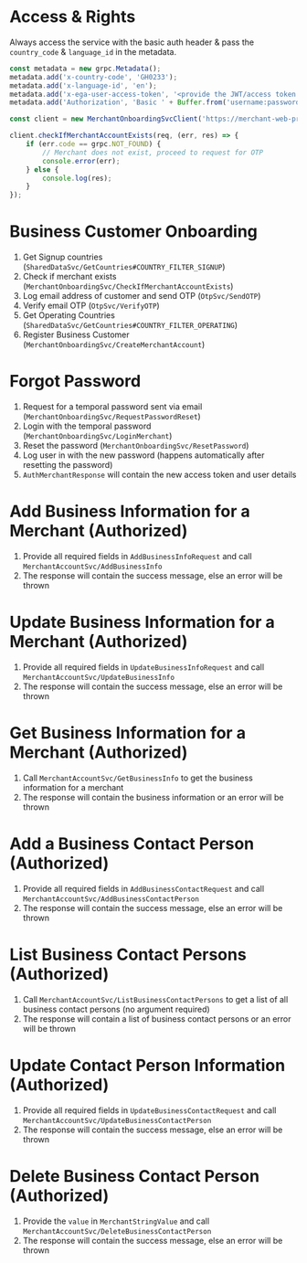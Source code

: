 # Access & Rights

Always access the service with the basic auth header & pass the `country_code` & `language_id` in the metadata.

```javascript
const metadata = new grpc.Metadata();
metadata.add('x-country-code', 'GH0233');
metadata.add('x-language-id', 'en');
metadata.add('x-ega-user-access-token', '<provide the JWT/access token for the current user>');
metadata.add('Authorization', 'Basic ' + Buffer.from('username:password').toString('base64'));

const client = new MerchantOnboardingSvcClient('https://merchant-web-proxy.uat.egadevapi.com:443', null, null);

```

```ts
client.checkIfMerchantAccountExists(req, (err, res) => {
    if (err.code == grpc.NOT_FOUND) {
        // Merchant does not exist, proceed to request for OTP
        console.error(err);
    } else {
        console.log(res);
    }
});

```

# Business Customer Onboarding

1. Get Signup countries (`SharedDataSvc/GetCountries#COUNTRY_FILTER_SIGNUP`)
2. Check if merchant exists (`MerchantOnboardingSvc/CheckIfMerchantAccountExists`)
3. Log email address of customer and send OTP (`OtpSvc/SendOTP`)
4. Verify email OTP (`OtpSvc/VerifyOTP`)
5. Get Operating Countries (`SharedDataSvc/GetCountries#COUNTRY_FILTER_OPERATING`)
6. Register Business Customer (`MerchantOnboardingSvc/CreateMerchantAccount`)

# Forgot Password

1. Request for a temporal password sent via email (`MerchantOnboardingSvc/RequestPasswordReset`)
2. Login with the temporal password (`MerchantOnboardingSvc/LoginMerchant`)
3. Reset the password (`MerchantOnboardingSvc/ResetPassword`)
4. Log user in with the new password (happens automatically after resetting the password)
5. `AuthMerchantResponse` will contain the new access token and user details

# Add Business Information for a Merchant (Authorized)

1. Provide all required fields in `AddBusinessInfoRequest` and call `MerchantAccountSvc/AddBusinessInfo`
2. The response will contain the success message, else an error will be thrown

# Update Business Information for a Merchant (Authorized)

1. Provide all required fields in `UpdateBusinessInfoRequest` and call `MerchantAccountSvc/UpdateBusinessInfo`
2. The response will contain the success message, else an error will be thrown

# Get Business Information for a Merchant (Authorized)

1. Call `MerchantAccountSvc/GetBusinessInfo` to get the business information for a merchant
2. The response will contain the business information or an error will be thrown

# Add a Business Contact Person (Authorized)

1. Provide all required fields in `AddBusinessContactRequest` and call `MerchantAccountSvc/AddBusinessContactPerson`
2. The response will contain the success message, else an error will be thrown

# List Business Contact Persons (Authorized)

1. Call `MerchantAccountSvc/ListBusinessContactPersons` to get a list of all business contact persons (no argument required)
2. The response will contain a list of business contact persons or an error will be thrown

# Update Contact Person Information (Authorized)

1. Provide all required fields in `UpdateBusinessContactRequest` and call `MerchantAccountSvc/UpdateBusinessContactPerson`
2. The response will contain the success message, else an error will be thrown

# Delete Business Contact Person (Authorized)

1. Provide the `value` in `MerchantStringValue` and call `MerchantAccountSvc/DeleteBusinessContactPerson`
2. The response will contain the success message, else an error will be thrown

[//]: # (1. Get list of regulators &#40;`MerchantCommonSvc/GetActiveRegulators`&#41;)

[//]: # (2. Get list of sectors &#40;`MerchantCommonSvc/GetBusinessSectors`&#41;)

[//]: # (3. Get list of industries &#40;`MerchantCommonSvc/GetActiveIndustries`&#41;)
